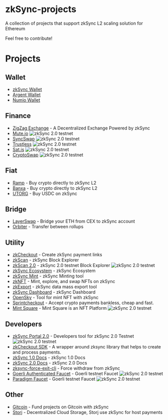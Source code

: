 # zkSync-projects
A collection of projects that support zkSync L2 scaling solution for Ethereum

Feel free to contribute!


# Projects

## Wallet

- [zkSync Wallet](https://wallet.zksync.io/)
- [Argent Wallet](https://www.argent.xyz/)
- [Numio Wallet](https://www.numio.one/)

## Finance

- [ZigZag Exchange](https://info.zigzag.exchange/) - A Decentralized Exchange Powered by zkSync
- [Mute.io](https://testnet.switch.mute.io)  ![zkSync 2.0 testnet](https://img.shields.io/badge/zkSync%202.0-testnet-brightgreen)
- [SyncSwap](https://syncswap.xyz/)  ![zkSync 2.0 testnet](https://img.shields.io/badge/zkSync%202.0-testnet-brightgreen)
- [Trustless](https://www.trustless.fi/)  ![zkSync 2.0 testnet](https://img.shields.io/badge/zkSync%202.0-testnet-brightgreen)
- [Sat.is](https://satis.foundation/)  ![zkSync 2.0 testnet](https://img.shields.io/badge/zkSync%202.0-testnet-brightgreen)
- [CryptoSwap](https://cryptoswap.org/)  ![zkSync 2.0 testnet](https://img.shields.io/badge/zkSync%202.0-testnet-brightgreen)


## Fiat

- [Ramp](https://ramp.network/buy/) - Buy crypto directly to zkSync L2
- [Banxa](https://l2.banxa.com/) - Buy crypto directly to zkSync L2
- [UTORG](https://utorg.pro/buy-usdczk-with-eur/) - Buy USDC on zkSync

## Bridge

- [LayerSwap](https://www.layerswap.io/) - Bridge your ETH from CEX to zkSync account
- [Orbiter](https://www.orbiter.finance/) - Transfer between rollups

## Utility

- [zkCheckout](https://checkout.zksync.io/) - Create zkSync payment links
- [zkScan](https://zkscan.io/) - zkSync Block Explorer
- [zkScan 2.0](https://zksync2-testnet.zkscan.io/) - zkSync 2.0 testnet Block Explorer ![zkSync 2.0 testnet](https://img.shields.io/badge/zkSync%202.0-testnet-brightgreen)
- [zkSync Ecosystem](https://ecosystem.zksync.io/) - zkSync Ecosystem
- [zkSync Mint](https://mint.zksync.dev/) - zkSync Minting tool
- [zkNFT](https://zknft.xyz) - Mint, explore, and swap NFTs on zkSync 
- [zkExport](https://zkexport.netlify.app/) - zkSync data mass export tool
- [zkSync Dashboard](https://dune.xyz/Marcov/zkSync) - zkSync Dashboard
- [OpenSky](https://open-sky.vercel.app/) - Tool for mint NFT with zkSync
- [Sprintcheckout](https://www.sprintcheckout.com/) - Accept crypto payments bankless, cheap and fast.
- [Mint Square](https://mintsquare.io/) - Mint Square is an NFT Platform ![zkSync 2.0 testnet](https://img.shields.io/badge/zkSync%202.0-testnet-brightgreen)

## Developers

- [zkSync Portal 2.0](https://portal.zksync.io/) - Developers tool for zkSync 2.0 Testnet ![zkSync 2.0 testnet](https://img.shields.io/badge/zkSync%202.0-testnet-brightgreen)
- [zkCheckout SDK](https://www.npmjs.com/package/zksync-checkout) - A wrapper around zksync library that helps to create and process payments.
- [zkSync 1.0 Docs](https://docs.zksync.io/dev/) - zkSync 1.0 Docs
- [zkSync 2.0 Docs](https://v2-docs.zksync.io/dev/) - zkSync 2.0 Docs
- [zksync-force-exit-cli](https://www.npmjs.com/package/zksync-force-exit-cli) - Force withdraw from zkSync
- [Goerli Authenticated Faucet](https://goerli-faucet.mudit.blog/) - Goerli testnet Faucet ![zkSync 2.0 testnet](https://img.shields.io/badge/zkSync%202.0-testnet-brightgreen)
- [Paradigm Faucet](https://faucet.paradigm.xyz/) - Goerli testnet Faucet ![zkSync 2.0 testnet](https://img.shields.io/badge/zkSync%202.0-testnet-brightgreen)

## Other

- [Gitcoin](https://gitcoin.co/) - Fund projects on Gitcoin with zkSync
- [Storj](https://www.storj.io/) - Decentralized Cloud Storage, Storj use zkSync for host payments



